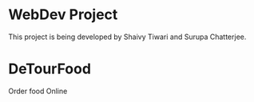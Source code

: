 # WebDev Project

This project is being developed by Shaivy Tiwari and Surupa Chatterjee.

# DeTourFood
Order food Online

